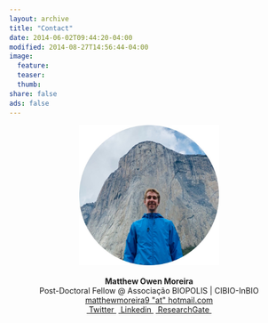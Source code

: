 ```yaml
---
layout: archive
title: "Contact"
date: 2014-06-02T09:44:20-04:00
modified: 2014-08-27T14:56:44-04:00
image:
  feature:
  teaser:
  thumb:
share: false
ads: false
---
```


<p align="center">
  <img src="images/me_circular.jpg" width="50%" height="50%">  <br><br>
  <b>Matthew Owen Moreira</b><br>
  Post-Doctoral Fellow @ Associação BIOPOLIS | CIBIO-InBIO<br> 
  <a href="mailto:matthewmoreira9@hotmail.com">matthewmoreira9 "at" hotmail.com</a><br>  
  <a href="https://twitter.com/MatthewG07">&nbsp;Twitter&nbsp;</a> <a href="https://www.linkedin.com/in/MatthewOM93/">&nbsp;Linkedin&nbsp;</a> <a href="https://www.researchgate.net/profile/Matthew-Moreira">&nbsp;ResearchGate&nbsp;</a>
</p>
